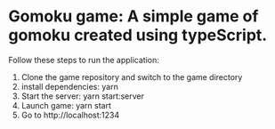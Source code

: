 # Gomoku game: A simple game of gomoku created using typeScript.

Follow these steps to run the application:

1. Clone the game repository and switch to the game directory
2. install dependencies: yarn
3. Start the server: yarn start:server
4. Launch game: yarn start
5. Go to http://localhost:1234